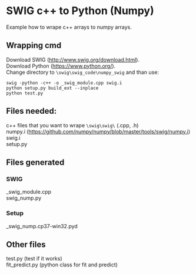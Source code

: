 # SWIG c++ to Python (Numpy)
Example how to wrape c++ arrays to numpy arrays.  

## Wrapping cmd
Download SWIG (http://www.swig.org/download.html).  
Download Python (https://www.python.org/).  
Change directory to `\swig\swig_code\numpy_swig` and than use:  
```
swig -python -c++ -o _swig_module.cpp swig.i
python setup.py build_ext --inplace
python test.py
```

## Files needed:
c++ files that you want to wrape `\swig\swig\` (.cpp, .h)  
numpy.i (https://github.com/numpy/numpy/blob/master/tools/swig/numpy.i)  
swig.i  
setup.py  

## Files generated 
### SWIG
_swig_module.cpp  
swig_nump.py  
### Setup
_swig_nump.cp37-win32.pyd  
## Other files
test.py (test if it works)  
fit_predict.py (python class for fit and predict)  
